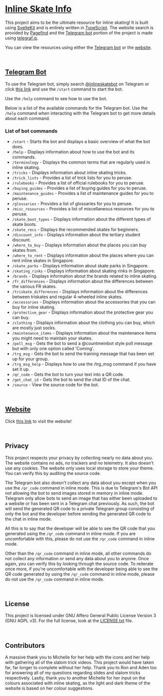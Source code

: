 # [Inline Skate Info](https://inline-skate-info.vercel.app)

This project aims to be the ultimate resource for inline skating! It is built using [SvelteKit](https://kit.svelte.dev) and is entirely written in [TypeScript](https://www.typescriptlang.org). The website search is provided by [Pagefind](https://pagefind.app) and the [Telegram bot](https://t.me/inlineskatebot) portion of the project is made using [telegraf.js](https://telegraf.js.org).

You can view the resources using either the [Telegram bot](https://t.me/inlineskatebot) or the [website](https://inline-skate-info.vercel.app).

<br>

## [Telegram Bot](https://t.me/inlineskatebot)

To use the Telegram bot, simply search [@inlineskatebot](https://t.me/inlineskatebot) on Telegram or click [this link](https://t.me/inlineskatebot) and use the `/start` command to start the bot.

Use the `/help` command to see how to use the bot.

Below is a list of the available commands for the Telegram bot. Use the `/help` command when interacting with the Telegram bot to get more details about each command.

### List of bot commands

- `/start` - Starts the bot and displays a basic overview of what the bot does.
- `/help` - Displays information about how to use the bot and its commands.
- `/terminology` - Displays the common terms that are regularly used in inline skating.
- `/tricks` - Displays information about inline skating tricks.
- `/trick_lists` - Provides a list of trick lists for you to peruse.
- `/rulebooks` - Provides a list of official rulebooks for you to peruse.
- `/buying_guides` - Provides a list of buying guides for you to peruse.
- `/maintenance_guides` - Provides a list of maintenance guides for you to peruse.
- `/glossaries` - Provides a list of glossaries for you to peruse.
- `/misc_resources` - Provides a list of miscellaneous resources for you to peruse.
- `/skate_boot_types` - Displays information about the different types of skate boots.
- `/skate_recs` - Displays the recommended skates for beginners.
- `/discount_info` - Displays information about the tertiary student discount.
- `/where_to_buy` - Displays information about the places you can buy skates from.
- `/where_to_rent` - Displays information about the places where you can rent inline skates in Singapore.
- `/skate_parks` - Displays information about skate parks in Singapore.
- `/skating_rinks` - Displays information about skating rinks in Singapore.
- `/brands` - Displays information about the brands related to inline skating.
- `/fr_differences` - Displays information about the differences between the various FR skates.
- `/triskate_differences` - Displays information about the differences between triskates and regular 4-wheeled inline skates.
- `/accessories` - Displays information about the accessories that you can buy for inline skating.
- `/protective_gear` - Displays information about the protective gear you can buy.
- `/clothing` - Displays information about the clothing you can buy, which are mostly just socks.
- `/maintenance_items` - Displays information about the maintenance items you might need to maintain your skates.
- `/poll_msg` - Gets the bot to send a @countmeinbot style poll message but with only one option called 'Coming'.
- `/trg_msg` - Gets the bot to send the training message that has been set up for your group.
- `/trg_msg_help` - Displays how to use the /trg_msg command if you have set it up.
- `/qr_code` - Gets the bot to turn your text into a QR code.
- `/get_chat_id` - Gets the bot to send the chat ID of the chat.
- `/source` - View the source code for the bot.

<br>

## [Website](https://inline-skate-info.vercel.app)

Click [this link](https://inline-skate-info.vercel.app) to visit the website!

<br>

## Privacy

This project respects your privacy by collecting nearly no data about you. The website contains no ads, no trackers and no telemetry. It also doesn't use any cookies. The website only uses local storage to store your theme. You can verify this by auditing the source code.

The Telegram bot also doesn't collect any data about you except when you use the `/qr_code` command in inline mode. This is due to Telegram's Bot API not allowing the bot to send images stored in memory in inline mode. Telegram only allow bots to send an image that has either been uploaded to a website or has been sent in a Telegram chat previously. As such, the bot will send the generated QR code to a private Telegram group consisting of only the bot and the developer before sending the generated QR code to the chat in inline mode.

All this is to say that the developer will be able to see the QR code that you generated using the `/qr_code` command in inline mode. If you are uncomfortable with this, please do not use the `/qr_code` command in inline mode.

Other than the `/qr_code` command in inline mode, all other commands do not collect any information or send any data about you to anyone. Once again, you can verify this by looking through the source code. To reiterate once more, if you're uncomfortable with the developer being able to see the QR code generated by using the `/qr_code` command in inline mode, please do not use the `/qr_code` command in inline mode.

<br>

## License

This project is licensed under GNU Affero General Public License Version 3 (GNU AGPL v3). For the full license, look at the [LICENSE.txt](https://codeberg.org/Hanker/Inline-Skate-Info/src/branch/main/LICENSE.txt) file.

<br>

## Contributors

A massive thank you to Michelle for her help with the icons and her help with gathering all of the slalom trick videos. This project would have taken far, far longer to complete without her help. Thank you to Ron and Aden too for answering all of my questions regarding slides and slalom tricks respectively. Lastly, thank you to another Michelle for her input on the colours associated with inline skating, as the light and dark theme of the website is based on her colour suggestions.